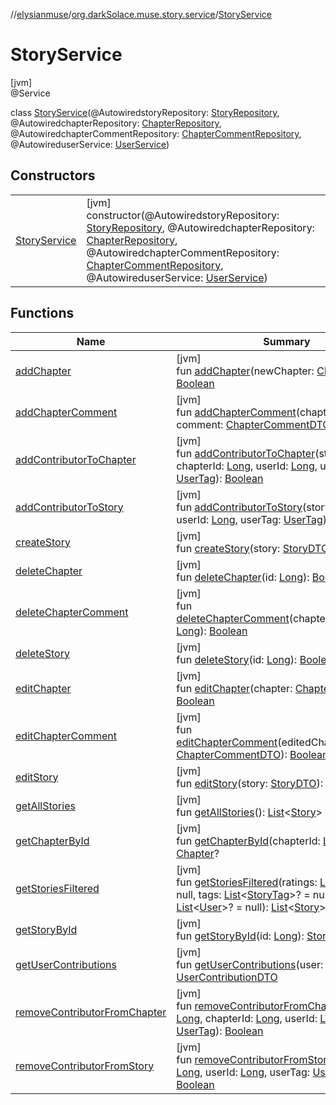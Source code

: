 //[elysianmuse](../../../index.md)/[org.darkSolace.muse.story.service](../index.md)/[StoryService](index.md)

# StoryService

[jvm]\
@Service

class [StoryService](index.md)(@AutowiredstoryRepository: [StoryRepository](../../org.darkSolace.muse.story.repository/-story-repository/index.md), @AutowiredchapterRepository: [ChapterRepository](../../org.darkSolace.muse.story.repository/-chapter-repository/index.md), @AutowiredchapterCommentRepository: [ChapterCommentRepository](../../org.darkSolace.muse.story.repository/-chapter-comment-repository/index.md), @AutowireduserService: [UserService](../../org.darkSolace.muse.user.service/-user-service/index.md))

## Constructors

| | |
|---|---|
| [StoryService](-story-service.md) | [jvm]<br>constructor(@AutowiredstoryRepository: [StoryRepository](../../org.darkSolace.muse.story.repository/-story-repository/index.md), @AutowiredchapterRepository: [ChapterRepository](../../org.darkSolace.muse.story.repository/-chapter-repository/index.md), @AutowiredchapterCommentRepository: [ChapterCommentRepository](../../org.darkSolace.muse.story.repository/-chapter-comment-repository/index.md), @AutowireduserService: [UserService](../../org.darkSolace.muse.user.service/-user-service/index.md)) |

## Functions

| Name | Summary |
|---|---|
| [addChapter](add-chapter.md) | [jvm]<br>fun [addChapter](add-chapter.md)(newChapter: [ChapterDTO](../../org.darkSolace.muse.story.model.dto/-chapter-d-t-o/index.md)): [Boolean](https://kotlinlang.org/api/latest/jvm/stdlib/kotlin/-boolean/index.html) |
| [addChapterComment](add-chapter-comment.md) | [jvm]<br>fun [addChapterComment](add-chapter-comment.md)(chapterId: [Long](https://kotlinlang.org/api/latest/jvm/stdlib/kotlin/-long/index.html), comment: [ChapterCommentDTO](../../org.darkSolace.muse.story.model.dto/-chapter-comment-d-t-o/index.md)): [Boolean](https://kotlinlang.org/api/latest/jvm/stdlib/kotlin/-boolean/index.html) |
| [addContributorToChapter](add-contributor-to-chapter.md) | [jvm]<br>fun [addContributorToChapter](add-contributor-to-chapter.md)(storyId: [Long](https://kotlinlang.org/api/latest/jvm/stdlib/kotlin/-long/index.html), chapterId: [Long](https://kotlinlang.org/api/latest/jvm/stdlib/kotlin/-long/index.html), userId: [Long](https://kotlinlang.org/api/latest/jvm/stdlib/kotlin/-long/index.html), userTag: [UserTag](../../org.darkSolace.muse.user.model/-user-tag/index.md)): [Boolean](https://kotlinlang.org/api/latest/jvm/stdlib/kotlin/-boolean/index.html) |
| [addContributorToStory](add-contributor-to-story.md) | [jvm]<br>fun [addContributorToStory](add-contributor-to-story.md)(storyId: [Long](https://kotlinlang.org/api/latest/jvm/stdlib/kotlin/-long/index.html), userId: [Long](https://kotlinlang.org/api/latest/jvm/stdlib/kotlin/-long/index.html), userTag: [UserTag](../../org.darkSolace.muse.user.model/-user-tag/index.md)): [Boolean](https://kotlinlang.org/api/latest/jvm/stdlib/kotlin/-boolean/index.html) |
| [createStory](create-story.md) | [jvm]<br>fun [createStory](create-story.md)(story: [StoryDTO](../../org.darkSolace.muse.story.model.dto/-story-d-t-o/index.md)): [Boolean](https://kotlinlang.org/api/latest/jvm/stdlib/kotlin/-boolean/index.html) |
| [deleteChapter](delete-chapter.md) | [jvm]<br>fun [deleteChapter](delete-chapter.md)(id: [Long](https://kotlinlang.org/api/latest/jvm/stdlib/kotlin/-long/index.html)): [Boolean](https://kotlinlang.org/api/latest/jvm/stdlib/kotlin/-boolean/index.html) |
| [deleteChapterComment](delete-chapter-comment.md) | [jvm]<br>fun [deleteChapterComment](delete-chapter-comment.md)(chapterCommentId: [Long](https://kotlinlang.org/api/latest/jvm/stdlib/kotlin/-long/index.html)): [Boolean](https://kotlinlang.org/api/latest/jvm/stdlib/kotlin/-boolean/index.html) |
| [deleteStory](delete-story.md) | [jvm]<br>fun [deleteStory](delete-story.md)(id: [Long](https://kotlinlang.org/api/latest/jvm/stdlib/kotlin/-long/index.html)): [Boolean](https://kotlinlang.org/api/latest/jvm/stdlib/kotlin/-boolean/index.html) |
| [editChapter](edit-chapter.md) | [jvm]<br>fun [editChapter](edit-chapter.md)(chapter: [ChapterDTO](../../org.darkSolace.muse.story.model.dto/-chapter-d-t-o/index.md)): [Boolean](https://kotlinlang.org/api/latest/jvm/stdlib/kotlin/-boolean/index.html) |
| [editChapterComment](edit-chapter-comment.md) | [jvm]<br>fun [editChapterComment](edit-chapter-comment.md)(editedChapterComment: [ChapterCommentDTO](../../org.darkSolace.muse.story.model.dto/-chapter-comment-d-t-o/index.md)): [Boolean](https://kotlinlang.org/api/latest/jvm/stdlib/kotlin/-boolean/index.html) |
| [editStory](edit-story.md) | [jvm]<br>fun [editStory](edit-story.md)(story: [StoryDTO](../../org.darkSolace.muse.story.model.dto/-story-d-t-o/index.md)): [Boolean](https://kotlinlang.org/api/latest/jvm/stdlib/kotlin/-boolean/index.html) |
| [getAllStories](get-all-stories.md) | [jvm]<br>fun [getAllStories](get-all-stories.md)(): [List](https://kotlinlang.org/api/latest/jvm/stdlib/kotlin.collections/-list/index.html)&lt;[Story](../../org.darkSolace.muse.story.model/-story/index.md)&gt; |
| [getChapterById](get-chapter-by-id.md) | [jvm]<br>fun [getChapterById](get-chapter-by-id.md)(chapterId: [Long](https://kotlinlang.org/api/latest/jvm/stdlib/kotlin/-long/index.html)): [Chapter](../../org.darkSolace.muse.story.model/-chapter/index.md)? |
| [getStoriesFiltered](get-stories-filtered.md) | [jvm]<br>fun [getStoriesFiltered](get-stories-filtered.md)(ratings: [List](https://kotlinlang.org/api/latest/jvm/stdlib/kotlin.collections/-list/index.html)&lt;[Rating](../../org.darkSolace.muse.story.model/-rating/index.md)&gt;? = null, tags: [List](https://kotlinlang.org/api/latest/jvm/stdlib/kotlin.collections/-list/index.html)&lt;[StoryTag](../../org.darkSolace.muse.story.model/-story-tag/index.md)&gt;? = null, authors: [List](https://kotlinlang.org/api/latest/jvm/stdlib/kotlin.collections/-list/index.html)&lt;[User](../../org.darkSolace.muse.user.model/-user/index.md)&gt;? = null): [List](https://kotlinlang.org/api/latest/jvm/stdlib/kotlin.collections/-list/index.html)&lt;[Story](../../org.darkSolace.muse.story.model/-story/index.md)&gt; |
| [getStoryById](get-story-by-id.md) | [jvm]<br>fun [getStoryById](get-story-by-id.md)(id: [Long](https://kotlinlang.org/api/latest/jvm/stdlib/kotlin/-long/index.html)): [Story](../../org.darkSolace.muse.story.model/-story/index.md)? |
| [getUserContributions](get-user-contributions.md) | [jvm]<br>fun [getUserContributions](get-user-contributions.md)(user: [User](../../org.darkSolace.muse.user.model/-user/index.md)): [UserContributionDTO](../../org.darkSolace.muse.story.model.dto/-user-contribution-d-t-o/index.md) |
| [removeContributorFromChapter](remove-contributor-from-chapter.md) | [jvm]<br>fun [removeContributorFromChapter](remove-contributor-from-chapter.md)(storyId: [Long](https://kotlinlang.org/api/latest/jvm/stdlib/kotlin/-long/index.html), chapterId: [Long](https://kotlinlang.org/api/latest/jvm/stdlib/kotlin/-long/index.html), userId: [Long](https://kotlinlang.org/api/latest/jvm/stdlib/kotlin/-long/index.html), userTag: [UserTag](../../org.darkSolace.muse.user.model/-user-tag/index.md)): [Boolean](https://kotlinlang.org/api/latest/jvm/stdlib/kotlin/-boolean/index.html) |
| [removeContributorFromStory](remove-contributor-from-story.md) | [jvm]<br>fun [removeContributorFromStory](remove-contributor-from-story.md)(storyId: [Long](https://kotlinlang.org/api/latest/jvm/stdlib/kotlin/-long/index.html), userId: [Long](https://kotlinlang.org/api/latest/jvm/stdlib/kotlin/-long/index.html), userTag: [UserTag](../../org.darkSolace.muse.user.model/-user-tag/index.md)): [Boolean](https://kotlinlang.org/api/latest/jvm/stdlib/kotlin/-boolean/index.html) |
